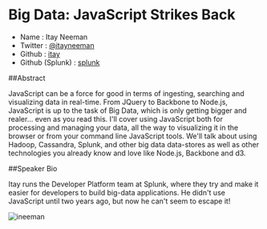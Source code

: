 # Big Data: JavaScript Strikes Back

* Name      : Itay Neeman
* Twitter   : [@itayneeman][]
* Github    : [itay][]
* Github (Splunk) : [splunk][]

##Abstract

JavaScript can be a force for good in terms of ingesting, searching and visualizing 
data in real-time. From JQuery to Backbone to Node.js, JavaScript is up to the 
task of Big Data, which is only getting bigger and realer... even as you read 
this. I'll cover using JavaScript both for processing and managing your data, 
all the way to visualizing it in the browser or from your command line JavaScript 
tools. We'll talk about using Hadoop, Cassandra, Splunk, and other big data 
data-stores as well as other technologies you already know and love like 
Node.js, Backbone and d3.

##Speaker Bio

Itay runs the Developer Platform team at Splunk, where they try and make it
easier for developers to build big-data applications. He didn't use JavaScript
until two years ago, but now he can't seem to escape it!

![ineeman](https://raw.github.com/cascadiajs/2013.cascadiajs.com/master/images/ineeman.png)

[@itayneeman]:http://twitter.com/itayneeman
[itay]:http://github.com/itay
[splunk]:http://github.com/splunk

